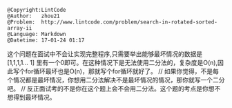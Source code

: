 ```
@Copyright:LintCode
@Author:   zhou21
@Problem:  http://www.lintcode.com/problem/search-in-rotated-sorted-array-ii
@Language: Markdown
@Datetime: 17-01-24 01:17
```

这个问题在面试中不会让实现完整程序,只需要举出能够最坏情况的数据是 [1,1,1,1... 1] 里有一个0即可。在这种情况下是无法使用二分法的，复杂度是O(n),因此写个for循环最坏也是O(n)，那就写个for循环就好了。
    //  如果你觉得，不是每个情况都是最坏情况，你想用二分法解决不是最坏情况的情况，那你就写一个二分吧。
    //  反正面试考的不是你在这个题上会不会用二分法。这个题的考点是你想不想得到最坏情况。